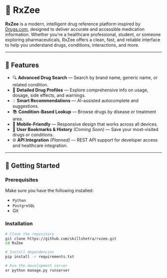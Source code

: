 # 💊 RxZee

**RxZee** is a modern, intelligent drug reference platform inspired by [Drugs.com](https://www.drugs.com), designed to deliver accurate and accessible medication information. Whether you're a healthcare professional, student, or someone exploring pharmaceuticals, RxZee offers a clean, fast, and reliable interface to help you understand drugs, conditions, interactions, and more.

---

## 🌟 Features

- 🔍 **Advanced Drug Search** — Search by brand name, generic name, or related condition.
- 📄 **Detailed Drug Profiles** — Explore comprehensive info on usage, dosage, side effects, and warnings.
- 💡 **Smart Recommendations** — AI-assisted autocomplete and suggestions.
- 📚 **Condition-Based Lookup** — Browse drugs by disease or treatment area.
- 📱 **Mobile-Friendly** — Responsive design that works across all devices.
- 🧾 **User Bookmarks & History** *(Coming Soon)* — Save your most-visited drugs or conditions.
- 🌐 **API Integration** *(Planned)* — REST API support for developer access and healthcare integration.

---

## 🚀 Getting Started

### Prerequisites

Make sure you have the following installed:

- `Python`
- `PostgreSQL`
- Git

### Installation

```bash
# Clone the repository
git clone https://github.com/skillshetra/rxzee.git
cd RxZee

# Install dependencies
pip install -r requirements.txt

# Run the development server
or python manage.py runserver
